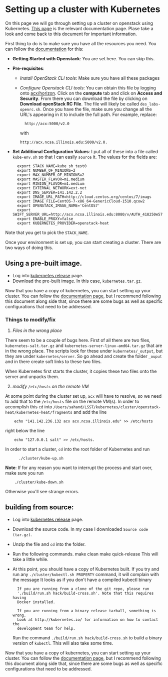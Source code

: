 # Setting up a cluster with Kubernetes


On this page we will go through setting up a cluster on openstack using Kubernetes. [This page](http://kubernetes.io/docs/getting-started-guides/openstack-heat/) is the relevant documentation page. Plase take a look and come back to this document for important information.

First thing to do is to make sure you have all the resources you need. You can follow the [documentation](http://kubernetes.io/docs/getting-started-guides/openstack-heat/) for this:

+ __Getting Started with Openstack__: You are set here. You can skip this.
+ __Pre-requisites__:
  - _Install OpenStack CLI tools_: Make sure you have all these packages
  - _Configure Openstack CLI tools_: You can obtain this file by logging onto [acx/horizon](http://acx.ncsa.illinois.edu/horizon). Click on the **compute** tab and click on **Access and Security**. From there you can download the file by clicking on **Download openStack RC File**. The file will likely be called `des_labs-openrc.sh`. Once you have the file, make sure you change all the URL's appearing in it to include the full path. For example, replace:

          http://acx:5000/v2.0

    with

        http://acx.ncsa.illinois.edu:5000/v2.0.

+ __Set Additional Configuration Values__: I put all of these into a file called `kube-env.sh` so that I can easily `source` it. The values for the fields are:

        export STACK_NAME=kube_sh_test0
        export NUMBER_OF_MINIONS=2
        export MAX_NUMBER_OF_MINIONS=2
        export MASTER_FLAVOR=m1.medium
        export MINION_FLAVOR=m1.medium
        export EXTERNAL_NETWORK=ext-net
        export DNS_SERVER=141.142.2.2
        export IMAGE_URL_PATH=http://cloud.centos.org/centos/7/imags
        export IMAGE_FILE=CentOS-7-x86_64-GenericCloud-1510.qcow2
        export OPENSTACK_IMAGE_NAME='CentOS7'
        export SWIFT_SERVER_URL=http://acx.ncsa.illinois.edu:8080/v/AUTH_418250e57afa473591d99187651b561e
        export ENABLE_PROXY=false
        export KUBERNETES_PROVIDER=openstack-heat

Note that you get to pick the `STACK_NAME`.

Once your environment is set up, you can start creating a cluster. There are two ways of doing this.

## Using a pre-built image.
+ Log into [kubernetes release](https://github.com/kubernetes/kubernetes/releases) page.
+ Download the pre-built image. In this case, `kubernetes.tar.gz`.

Now that you have a copy of kubernetes, you can start setting up your cluster.
You can follow the [documentation page](http://kubernetes.io/docs/getting-started-guides/openstack-heat/), but I recommend following this document along side that, since there are some bugs as well as specific configurations that need to be addressed.


### Things to modify/fix

  1) _Files in the wrong place_

  There seem to be a couple of bugs here. First of all there are two files, `kubernetes-salt.tar.gz` and `kubernetes-server-linux-amd64.tar.gz` that are in the wrong place. The scripts look for these under `kubernetes/_output`, but they are under `kubernetes/server`. So go ahead and create the folder `_ouput` and in there create soft links to these two files.

  When Kubernetes first starts the cluster, it copies these two files onto the server and unpacks them.

2) _modify `/etc/hosts` on the remote VM_

  At some point during the cluster set up, `acx` will have to resolve, so we need to add that to the `/etc/hosts` file on the remote VM(s). In order to accomplish this `cd` into `/Users/sahand/LSST/kubernetes/cluster/openstack-heat/kubernetes-heat/fragments` and add the line

        echo "141.142.236.132 acx acx.ncsa.illinois.edu" >> /etc/hosts

  right below the line

        echo "127.0.0.1 salt" >> /etc/hosts.


In order to start a cluster, `cd` into the root folder of Kubernetes and run

          ./cluster/kube-up.sh


**Note**: If for any reason you want to interrupt the process and start over, make sure you run

        ./cluster/kube-down.sh

Otherwise you'll see strange errors.



## building from source:

+ Log into [kubernetes release](https://github.com/kubernetes/kubernetes/releases) page.
+ Download the source code. In my case I downloaded `Source code (tar.gz)`.
+ Unzip the file and `cd` into the folder.
+ Run the following commands.
      make clean
      make quick-release
  This will take a little while.
+ At this point, you should have a copy of Kubernetes built. If you try and run any `./cluster/kubectl.sh PROPERTY` command, it will complain with the message
        It looks as if you don't have a compiled kubectl binary

        If you are running from a clone of the git repo, please run
        './build/run.sh hack/build-cross.sh'. Note that this requires having
        Docker installed.

        If you are running from a binary release tarball, something is wrong.
        Look at http://kubernetes.io/ for information on how to contact the
        development team for help.
  Run the command `./build/run.sh hack/build-cross.sh` to build a binary version of `kubectl`. This will also take some time.

Now that you have a copy of kubernetes, you can start setting up your cluster.
You can follow the [documentation page](http://kubernetes.io/docs/getting-started-guides/openstack-heat/), but I recommend following this document along side that, since there are some bugs as well as specific configurations that need to be addressed.

